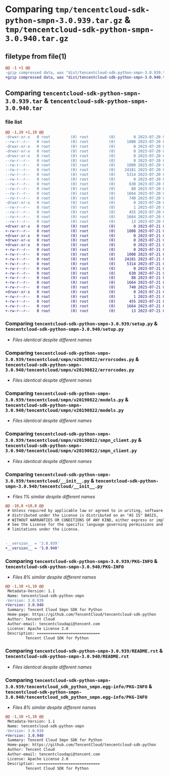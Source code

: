 # Comparing `tmp/tencentcloud-sdk-python-smpn-3.0.939.tar.gz` & `tmp/tencentcloud-sdk-python-smpn-3.0.940.tar.gz`

## filetype from file(1)

```diff
@@ -1 +1 @@
-gzip compressed data, was "dist/tencentcloud-sdk-python-smpn-3.0.939.tar", last modified: Thu Jul 20 00:30:11 2023, max compression
+gzip compressed data, was "dist/tencentcloud-sdk-python-smpn-3.0.940.tar", last modified: Fri Jul 21 00:48:33 2023, max compression
```

## Comparing `tencentcloud-sdk-python-smpn-3.0.939.tar` & `tencentcloud-sdk-python-smpn-3.0.940.tar`

### file list

```diff
@@ -1,19 +1,19 @@
-drwxr-xr-x   0 root         (0) root         (0)        0 2023-07-20 00:30:11.000000 tencentcloud-sdk-python-smpn-3.0.939/
--rw-r--r--   0 root         (0) root         (0)     1008 2023-07-20 00:30:11.000000 tencentcloud-sdk-python-smpn-3.0.939/setup.py
-drwxr-xr-x   0 root         (0) root         (0)        0 2023-07-20 00:30:11.000000 tencentcloud-sdk-python-smpn-3.0.939/tencentcloud/
-drwxr-xr-x   0 root         (0) root         (0)        0 2023-07-20 00:30:11.000000 tencentcloud-sdk-python-smpn-3.0.939/tencentcloud/smpn/
-drwxr-xr-x   0 root         (0) root         (0)        0 2023-07-20 00:30:11.000000 tencentcloud-sdk-python-smpn-3.0.939/tencentcloud/smpn/v20190822/
--rw-r--r--   0 root         (0) root         (0)        0 2023-07-20 00:30:11.000000 tencentcloud-sdk-python-smpn-3.0.939/tencentcloud/smpn/v20190822/__init__.py
--rw-r--r--   0 root         (0) root         (0)     1008 2023-07-20 00:30:11.000000 tencentcloud-sdk-python-smpn-3.0.939/tencentcloud/smpn/v20190822/errorcodes.py
--rw-r--r--   0 root         (0) root         (0)    24181 2023-07-20 00:30:11.000000 tencentcloud-sdk-python-smpn-3.0.939/tencentcloud/smpn/v20190822/models.py
--rw-r--r--   0 root         (0) root         (0)     5314 2023-07-20 00:30:11.000000 tencentcloud-sdk-python-smpn-3.0.939/tencentcloud/smpn/v20190822/smpn_client.py
--rw-r--r--   0 root         (0) root         (0)        0 2023-07-20 00:30:11.000000 tencentcloud-sdk-python-smpn-3.0.939/tencentcloud/smpn/__init__.py
--rw-r--r--   0 root         (0) root         (0)      630 2023-07-20 00:30:11.000000 tencentcloud-sdk-python-smpn-3.0.939/tencentcloud/__init__.py
--rw-r--r--   0 root         (0) root         (0)       88 2023-07-20 00:30:11.000000 tencentcloud-sdk-python-smpn-3.0.939/setup.cfg
--rw-r--r--   0 root         (0) root         (0)     1664 2023-07-20 00:30:11.000000 tencentcloud-sdk-python-smpn-3.0.939/PKG-INFO
--rw-r--r--   0 root         (0) root         (0)      740 2023-07-20 00:30:11.000000 tencentcloud-sdk-python-smpn-3.0.939/README.rst
-drwxr-xr-x   0 root         (0) root         (0)        0 2023-07-20 00:30:11.000000 tencentcloud-sdk-python-smpn-3.0.939/tencentcloud_sdk_python_smpn.egg-info/
--rw-r--r--   0 root         (0) root         (0)        1 2023-07-20 00:30:11.000000 tencentcloud-sdk-python-smpn-3.0.939/tencentcloud_sdk_python_smpn.egg-info/dependency_links.txt
--rw-r--r--   0 root         (0) root         (0)      455 2023-07-20 00:30:11.000000 tencentcloud-sdk-python-smpn-3.0.939/tencentcloud_sdk_python_smpn.egg-info/SOURCES.txt
--rw-r--r--   0 root         (0) root         (0)     1664 2023-07-20 00:30:11.000000 tencentcloud-sdk-python-smpn-3.0.939/tencentcloud_sdk_python_smpn.egg-info/PKG-INFO
--rw-r--r--   0 root         (0) root         (0)       13 2023-07-20 00:30:11.000000 tencentcloud-sdk-python-smpn-3.0.939/tencentcloud_sdk_python_smpn.egg-info/top_level.txt
+drwxr-xr-x   0 root         (0) root         (0)        0 2023-07-21 00:48:33.000000 tencentcloud-sdk-python-smpn-3.0.940/
+-rw-r--r--   0 root         (0) root         (0)     1008 2023-07-21 00:48:33.000000 tencentcloud-sdk-python-smpn-3.0.940/setup.py
+drwxr-xr-x   0 root         (0) root         (0)        0 2023-07-21 00:48:33.000000 tencentcloud-sdk-python-smpn-3.0.940/tencentcloud/
+drwxr-xr-x   0 root         (0) root         (0)        0 2023-07-21 00:48:33.000000 tencentcloud-sdk-python-smpn-3.0.940/tencentcloud/smpn/
+drwxr-xr-x   0 root         (0) root         (0)        0 2023-07-21 00:48:33.000000 tencentcloud-sdk-python-smpn-3.0.940/tencentcloud/smpn/v20190822/
+-rw-r--r--   0 root         (0) root         (0)        0 2023-07-21 00:48:33.000000 tencentcloud-sdk-python-smpn-3.0.940/tencentcloud/smpn/v20190822/__init__.py
+-rw-r--r--   0 root         (0) root         (0)     1008 2023-07-21 00:48:33.000000 tencentcloud-sdk-python-smpn-3.0.940/tencentcloud/smpn/v20190822/errorcodes.py
+-rw-r--r--   0 root         (0) root         (0)    24181 2023-07-21 00:48:33.000000 tencentcloud-sdk-python-smpn-3.0.940/tencentcloud/smpn/v20190822/models.py
+-rw-r--r--   0 root         (0) root         (0)     5314 2023-07-21 00:48:33.000000 tencentcloud-sdk-python-smpn-3.0.940/tencentcloud/smpn/v20190822/smpn_client.py
+-rw-r--r--   0 root         (0) root         (0)        0 2023-07-21 00:48:33.000000 tencentcloud-sdk-python-smpn-3.0.940/tencentcloud/smpn/__init__.py
+-rw-r--r--   0 root         (0) root         (0)      630 2023-07-21 00:48:33.000000 tencentcloud-sdk-python-smpn-3.0.940/tencentcloud/__init__.py
+-rw-r--r--   0 root         (0) root         (0)       88 2023-07-21 00:48:33.000000 tencentcloud-sdk-python-smpn-3.0.940/setup.cfg
+-rw-r--r--   0 root         (0) root         (0)     1664 2023-07-21 00:48:33.000000 tencentcloud-sdk-python-smpn-3.0.940/PKG-INFO
+-rw-r--r--   0 root         (0) root         (0)      740 2023-07-21 00:48:33.000000 tencentcloud-sdk-python-smpn-3.0.940/README.rst
+drwxr-xr-x   0 root         (0) root         (0)        0 2023-07-21 00:48:33.000000 tencentcloud-sdk-python-smpn-3.0.940/tencentcloud_sdk_python_smpn.egg-info/
+-rw-r--r--   0 root         (0) root         (0)        1 2023-07-21 00:48:33.000000 tencentcloud-sdk-python-smpn-3.0.940/tencentcloud_sdk_python_smpn.egg-info/dependency_links.txt
+-rw-r--r--   0 root         (0) root         (0)      455 2023-07-21 00:48:33.000000 tencentcloud-sdk-python-smpn-3.0.940/tencentcloud_sdk_python_smpn.egg-info/SOURCES.txt
+-rw-r--r--   0 root         (0) root         (0)     1664 2023-07-21 00:48:33.000000 tencentcloud-sdk-python-smpn-3.0.940/tencentcloud_sdk_python_smpn.egg-info/PKG-INFO
+-rw-r--r--   0 root         (0) root         (0)       13 2023-07-21 00:48:33.000000 tencentcloud-sdk-python-smpn-3.0.940/tencentcloud_sdk_python_smpn.egg-info/top_level.txt
```

### Comparing `tencentcloud-sdk-python-smpn-3.0.939/setup.py` & `tencentcloud-sdk-python-smpn-3.0.940/setup.py`

 * *Files identical despite different names*

### Comparing `tencentcloud-sdk-python-smpn-3.0.939/tencentcloud/smpn/v20190822/errorcodes.py` & `tencentcloud-sdk-python-smpn-3.0.940/tencentcloud/smpn/v20190822/errorcodes.py`

 * *Files identical despite different names*

### Comparing `tencentcloud-sdk-python-smpn-3.0.939/tencentcloud/smpn/v20190822/models.py` & `tencentcloud-sdk-python-smpn-3.0.940/tencentcloud/smpn/v20190822/models.py`

 * *Files identical despite different names*

### Comparing `tencentcloud-sdk-python-smpn-3.0.939/tencentcloud/smpn/v20190822/smpn_client.py` & `tencentcloud-sdk-python-smpn-3.0.940/tencentcloud/smpn/v20190822/smpn_client.py`

 * *Files identical despite different names*

### Comparing `tencentcloud-sdk-python-smpn-3.0.939/tencentcloud/__init__.py` & `tencentcloud-sdk-python-smpn-3.0.940/tencentcloud/__init__.py`

 * *Files 1% similar despite different names*

```diff
@@ -10,8 +10,8 @@
 # Unless required by applicable law or agreed to in writing, software
 # distributed under the License is distributed on an "AS IS" BASIS,
 # WITHOUT WARRANTIES OR CONDITIONS OF ANY KIND, either express or implied.
 # See the License for the specific language governing permissions and
 # limitations under the License.
 
 
-__version__ = '3.0.939'
+__version__ = '3.0.940'
```

### Comparing `tencentcloud-sdk-python-smpn-3.0.939/PKG-INFO` & `tencentcloud-sdk-python-smpn-3.0.940/PKG-INFO`

 * *Files 8% similar despite different names*

```diff
@@ -1,10 +1,10 @@
 Metadata-Version: 1.1
 Name: tencentcloud-sdk-python-smpn
-Version: 3.0.939
+Version: 3.0.940
 Summary: Tencent Cloud Smpn SDK for Python
 Home-page: https://github.com/TencentCloud/tencentcloud-sdk-python
 Author: Tencent Cloud
 Author-email: tencentcloudapi@tencent.com
 License: Apache License 2.0
 Description: ============================
         Tencent Cloud SDK for Python
```

### Comparing `tencentcloud-sdk-python-smpn-3.0.939/README.rst` & `tencentcloud-sdk-python-smpn-3.0.940/README.rst`

 * *Files identical despite different names*

### Comparing `tencentcloud-sdk-python-smpn-3.0.939/tencentcloud_sdk_python_smpn.egg-info/PKG-INFO` & `tencentcloud-sdk-python-smpn-3.0.940/tencentcloud_sdk_python_smpn.egg-info/PKG-INFO`

 * *Files 8% similar despite different names*

```diff
@@ -1,10 +1,10 @@
 Metadata-Version: 1.1
 Name: tencentcloud-sdk-python-smpn
-Version: 3.0.939
+Version: 3.0.940
 Summary: Tencent Cloud Smpn SDK for Python
 Home-page: https://github.com/TencentCloud/tencentcloud-sdk-python
 Author: Tencent Cloud
 Author-email: tencentcloudapi@tencent.com
 License: Apache License 2.0
 Description: ============================
         Tencent Cloud SDK for Python
```


